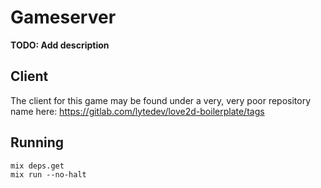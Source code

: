 # Gameserver

**TODO: Add description**

## Client

The client for this game may be found under a very, very poor repository
name here: https://gitlab.com/lytedev/love2d-boilerplate/tags

## Running

```
mix deps.get
mix run --no-halt
```
